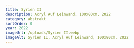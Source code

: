 ```yaml
---
title: Syrien II
description: Acryl Auf Leinwand, 100x80cm, 2022
category: abstrakt
sortOrder: 0
year: 2022
imageUrl: /uploads/Syrien II.webp
imageAlt: Syrien II, Acryl Auf Leinwand, 100x80cm, 2022
---
```

